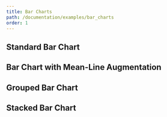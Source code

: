 ```yaml
---
title: Bar Charts
path: /documentation/examples/bar_charts
order: 1
---
```


## Standard Bar Chart

<view-source name="BarChart" component="BarChart"></view-source>

## Bar Chart with Mean-Line Augmentation

<view-source name="BarChartWithMean" component="BarChartWithMean"></view-source>

## Grouped Bar Chart

<view-source name="GroupedBarChart" component="GroupedBarChart"></view-source>

## Stacked Bar Chart

<view-source name="StackedBarChart" component="StackedBarChart"></view-source>
